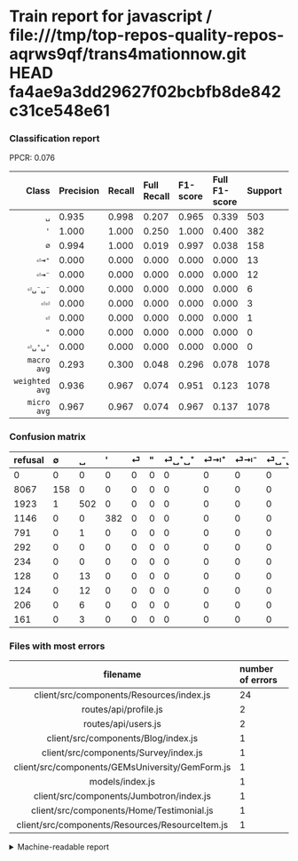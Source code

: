 # Train report for javascript / file:///tmp/top-repos-quality-repos-aqrws9qf/trans4mationnow.git HEAD fa4ae9a3dd29627f02bcbfb8de842c31ce548e61

### Classification report

PPCR: 0.076

| Class | Precision | Recall | Full Recall | F1-score | Full F1-score | Support | Full Support | PPCR |
|------:|:----------|:-------|:------------|:---------|:---------|:--------|:-------------|:-----|
| `␣` | 0.935| 0.998| 0.207| 0.965| 0.339| 503| 2426| 0.207 |
| `'` | 1.000| 1.000| 0.250| 1.000| 0.400| 382| 1528| 0.250 |
| `∅` | 0.994| 1.000| 0.019| 0.997| 0.038| 158| 8225| 0.019 |
| `⏎⇥⁺` | 0.000| 0.000| 0.000| 0.000| 0.000| 13| 141| 0.092 |
| `⏎⇥⁻` | 0.000| 0.000| 0.000| 0.000| 0.000| 12| 136| 0.088 |
| `⏎␣⁻␣⁻` | 0.000| 0.000| 0.000| 0.000| 0.000| 6| 212| 0.028 |
| `⏎⏎` | 0.000| 0.000| 0.000| 0.000| 0.000| 3| 164| 0.018 |
| `⏎` | 0.000| 0.000| 0.000| 0.000| 0.000| 1| 792| 0.001 |
| `"` | 0.000| 0.000| 0.000| 0.000| 0.000| 0| 292| 0.000 |
| `⏎␣⁺␣⁺` | 0.000| 0.000| 0.000| 0.000| 0.000| 0| 234| 0.000 |
| `macro avg` | 0.293| 0.300| 0.048| 0.296| 0.078| 1078| 14150| 0.076 |
| `weighted avg` | 0.936| 0.967| 0.074| 0.951| 0.123| 1078| 14150| 0.076 |
| `micro avg` | 0.967| 0.967| 0.074| 0.967| 0.137| 1078| 14150| 0.076 |

### Confusion matrix

|refusal|  ∅| ␣| '| ⏎| "| ⏎␣⁺␣⁺| ⏎⇥⁺| ⏎⇥⁻| ⏎␣⁻␣⁻| ⏎⏎| 
|:---|:---|:---|:---|:---|:---|:---|:---|:---|:---|:---|
|0 |0 |0 |0 |0 |0 |0 |0 |0 |0 |0 |
|8067 |158 |0 |0 |0 |0 |0 |0 |0 |0 |0 |
|1923 |1 |502 |0 |0 |0 |0 |0 |0 |0 |0 |
|1146 |0 |0 |382 |0 |0 |0 |0 |0 |0 |0 |
|791 |0 |1 |0 |0 |0 |0 |0 |0 |0 |0 |
|292 |0 |0 |0 |0 |0 |0 |0 |0 |0 |0 |
|234 |0 |0 |0 |0 |0 |0 |0 |0 |0 |0 |
|128 |0 |13 |0 |0 |0 |0 |0 |0 |0 |0 |
|124 |0 |12 |0 |0 |0 |0 |0 |0 |0 |0 |
|206 |0 |6 |0 |0 |0 |0 |0 |0 |0 |0 |
|161 |0 |3 |0 |0 |0 |0 |0 |0 |0 |0 |

### Files with most errors

| filename | number of errors|
|:----:|:-----|
| client/src/components/Resources/index.js | 24 |
| routes/api/profile.js | 2 |
| routes/api/users.js | 2 |
| client/src/components/Blog/index.js | 1 |
| client/src/components/Survey/index.js | 1 |
| client/src/components/GEMsUniversity/GemForm.js | 1 |
| models/index.js | 1 |
| client/src/components/Jumbotron/index.js | 1 |
| client/src/components/Home/Testimonial.js | 1 |
| client/src/components/Resources/ResourceItem.js | 1 |

<details>
    <summary>Machine-readable report</summary>
```json
{
  "cl_report": {"\"": {"f1-score": 0.0, "precision": 0.0, "recall": 0.0, "support": 0}, "\u0027": {"f1-score": 1.0, "precision": 1.0, "recall": 1.0, "support": 382}, "macro avg": {"f1-score": 0.29622300412521235, "precision": 0.2928533783071572, "recall": 0.2998011928429424, "support": 1078}, "micro avg": {"f1-score": 0.9666048237476809, "precision": 0.9666048237476809, "recall": 0.9666048237476809, "support": 1078}, "weighted avg": {"f1-score": 0.9509184033631982, "precision": 0.9361987979645224, "recall": 0.9666048237476809, "support": 1078}, "\u2205": {"f1-score": 0.9968454258675079, "precision": 0.9937106918238994, "recall": 1.0, "support": 158}, "\u23ce": {"f1-score": 0.0, "precision": 0.0, "recall": 0.0, "support": 1}, "\u23ce\u21e5\u207a": {"f1-score": 0.0, "precision": 0.0, "recall": 0.0, "support": 13}, "\u23ce\u21e5\u207b": {"f1-score": 0.0, "precision": 0.0, "recall": 0.0, "support": 12}, "\u23ce\u23ce": {"f1-score": 0.0, "precision": 0.0, "recall": 0.0, "support": 3}, "\u23ce\u2423\u207a\u2423\u207a": {"f1-score": 0.0, "precision": 0.0, "recall": 0.0, "support": 0}, "\u23ce\u2423\u207b\u2423\u207b": {"f1-score": 0.0, "precision": 0.0, "recall": 0.0, "support": 6}, "\u2423": {"f1-score": 0.9653846153846153, "precision": 0.9348230912476723, "recall": 0.9980119284294234, "support": 503}},
  "cl_report_full": {"\"": {"f1-score": 0.0, "precision": 0.0, "recall": 0.0, "support": 292}, "\u0027": {"f1-score": 0.4, "precision": 1.0, "recall": 0.25, "support": 1528}, "macro avg": {"f1-score": 0.07765366041226011, "precision": 0.2928533783071572, "recall": 0.047613470583371134, "support": 14150}, "micro avg": {"f1-score": 0.1368531652219595, "precision": 0.9666048237476809, "recall": 0.07363957597173144, "support": 14150}, "weighted avg": {"f1-score": 0.12319766650111261, "precision": 0.8458764141073092, "recall": 0.07363957597173144, "support": 14150}, "\u2205": {"f1-score": 0.037690839694656496, "precision": 0.9937106918238994, "recall": 0.019209726443768997, "support": 8225}, "\u23ce": {"f1-score": 0.0, "precision": 0.0, "recall": 0.0, "support": 792}, "\u23ce\u21e5\u207a": {"f1-score": 0.0, "precision": 0.0, "recall": 0.0, "support": 141}, "\u23ce\u21e5\u207b": {"f1-score": 0.0, "precision": 0.0, "recall": 0.0, "support": 136}, "\u23ce\u23ce": {"f1-score": 0.0, "precision": 0.0, "recall": 0.0, "support": 164}, "\u23ce\u2423\u207a\u2423\u207a": {"f1-score": 0.0, "precision": 0.0, "recall": 0.0, "support": 234}, "\u23ce\u2423\u207b\u2423\u207b": {"f1-score": 0.0, "precision": 0.0, "recall": 0.0, "support": 212}, "\u2423": {"f1-score": 0.3388457644279446, "precision": 0.9348230912476723, "recall": 0.20692497938994228, "support": 2426}},
  "ppcr": 0.07618374558303886
}
```
</details>
